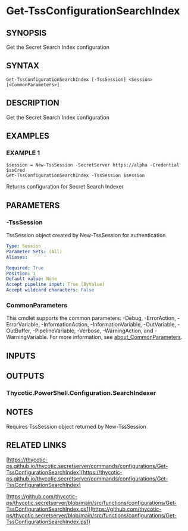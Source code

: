 # Get-TssConfigurationSearchIndex

## SYNOPSIS
Get the Secret Search Index configuration

## SYNTAX

```
Get-TssConfigurationSearchIndex [-TssSession] <Session> [<CommonParameters>]
```

## DESCRIPTION
Get the Secret Search Index configuration

## EXAMPLES

### EXAMPLE 1
```
$session = New-TssSession -SecretServer https://alpha -Credential $ssCred
Get-TssConfigurationSearchIndex -TssSession $session
```

Returns configuration for Secret Search Indexer

## PARAMETERS

### -TssSession
TssSession object created by New-TssSession for authentication

```yaml
Type: Session
Parameter Sets: (All)
Aliases:

Required: True
Position: 1
Default value: None
Accept pipeline input: True (ByValue)
Accept wildcard characters: False
```

### CommonParameters
This cmdlet supports the common parameters: -Debug, -ErrorAction, -ErrorVariable, -InformationAction, -InformationVariable, -OutVariable, -OutBuffer, -PipelineVariable, -Verbose, -WarningAction, and -WarningVariable. For more information, see [about_CommonParameters](http://go.microsoft.com/fwlink/?LinkID=113216).

## INPUTS

## OUTPUTS

### Thycotic.PowerShell.Configuration.SearchIndexer
## NOTES
Requires TssSession object returned by New-TssSession

## RELATED LINKS

[https://thycotic-ps.github.io/thycotic.secretserver/commands/configurations/Get-TssConfigurationSearchIndex](https://thycotic-ps.github.io/thycotic.secretserver/commands/configurations/Get-TssConfigurationSearchIndex)

[https://github.com/thycotic-ps/thycotic.secretserver/blob/main/src/functions/configurations/Get-TssConfigurationSearchIndex.ps1](https://github.com/thycotic-ps/thycotic.secretserver/blob/main/src/functions/configurations/Get-TssConfigurationSearchIndex.ps1)

